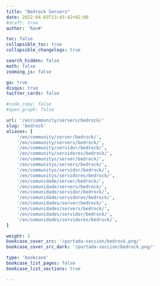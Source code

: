 ```yaml
---
title: "Bedrock Servers"
date: 2022-04-03T13:43:42+02:00
#draft: true
author: 'Ran#'

toc: false
collapsible_toc: true
collapsible_changelogs: true

search_hidden: false
math: false
zooming_js: false

ga: true
disqus: true
twitter_cards: false

#code_copy: false
#open_graph: false

url: '/en/community/servers/bedrock/'
slug: 'bedrock'
aliases: [
    '/en/community/server/bedrock/',
    '/en/community/servers/bedrock/',
    '/en/community/servidor/bedrock/',
    '/en/community/servidores/bedrock/',
    '/en/communitys/server/bedrock/',
    '/en/communitys/servers/bedrock/',
    '/en/communitys/servidor/bedrock/',
    '/en/communitys/servidores/bedrock/',
    '/en/comunidade/server/bedrock/',
    '/en/comunidade/servers/bedrock/',
    '/en/comunidade/servidor/bedrock/',
    '/en/comunidade/servidores/bedrock/',
    '/en/comunidades/server/bedrock/',
    '/en/comunidades/servers/bedrock/',
    '/en/comunidades/servidor/bedrock/',
    '/en/comunidades/servidores/bedrock/',
]

weight: 2
bookcase_cover_src: '/portada-seccion/bedrock.png/'
bookcase_cover_src_dark: '/portada-seccion/bedrock.png/'

type: 'bookcase'
bookcase_list_pages: false
bookcase_list_sections: true

---
```


